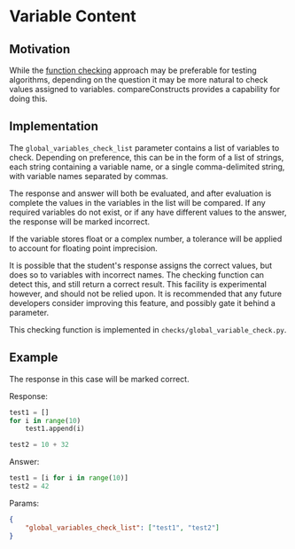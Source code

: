 # Variable Content

## Motivation

While the [function checking](functions.md) approach may be preferable for testing algorithms, depending on the question it may
be more natural to check values assigned to variables. compareConstructs provides a capability for doing this.

## Implementation

The `global_variables_check_list` parameter contains a list of variables to check. Depending on preference, this can be in the form of
a list of strings, each string containing a variable name, or a single comma-delimited string, with variable names separated by commas.

The response and answer will both be evaluated, and after evaluation is complete the values in the variables in the list will be 
compared. If any required variables do not exist, or if any have different values to the answer, the response will be marked incorrect.

If the variable stores float or a complex number, a tolerance will be applied to account for floating point imprecision.

It is possible that the student's response assigns the correct values, but does so to variables with incorrect names. The checking function
can detect this, and still return a correct result. This facility is experimental however, and should not be relied upon. It is recommended
that any future developers consider improving this feature, and possibly gate it behind a parameter. 

This checking function is implemented in `checks/global_variable_check.py`.

## Example

The response in this case will be marked correct.

Response:
```python
test1 = []
for i in range(10)
    test1.append(i)

test2 = 10 + 32
```
Answer:
```python
test1 = [i for i in range(10)]
test2 = 42
```
Params:
```json
{
    "global_variables_check_list": ["test1", "test2"]
}
```
